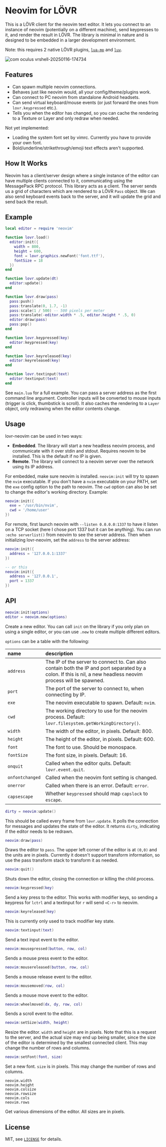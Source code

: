 Neovim for LÖVR
===

This is a LÖVR client for the neovim text editor.  It lets you connect to an instance of neovim
(potentially on a different machine), send keypresses to it, and render the result in LÖVR.  The
library is minimal in nature and is designed to be embedded in a larger development environment.

Note: this requires 2 native LÖVR plugins, [`lua-mp`](https://github.com/bjornbytes/lua-mp/tree/lovr) and
[`luv`](https://github.com/bjornbytes/luv/tree/lovr).

![com oculus vrshell-20250116-174734](https://github.com/user-attachments/assets/6d4d8d20-7bfb-4dbf-a47f-b842ee038599)

Features
---

- Can spawn multiple neovim connections.
- Behaves just like neovim would, all your config/theme/plugins work.
- Can connect to PC neovim from standalone Android headsets.
- Can send virtual keyboard/mouse events (or just forward the ones from `lovr.keypressed` etc.).
- Tells you when the editor has changed, so you can cache the rendering to a Texture or Layer and
  only redraw when needed.


Not yet implemented:

- Loading the system font set by vimrc.  Currently you have to provide your own font.
- Bold/underline/strikethrough/emoji text effects aren't supported.

How It Works
---

Neovim has a client/server design where a single instance of the editor can have multiple clients
connected to it, communicating using the MessagePack RPC protocol.  This library acts as a client.
The server sends us a grid of characters which are rendered to a LÖVR `Pass` object.  We can also
send keyboard events back to the server, and it will update the grid and send back the result.

Example
---

```lua
local editor = require 'neovim'

function lovr.load()
  editor:init({
    width = 800,
    height = 600,
    font = lovr.graphics.newFont('font.ttf'),
    fontSize = 18
  })
end

function lovr.update(dt)
  editor:update()
end

function lovr.draw(pass)
  pass:push()
  pass:translate(0, 1.7, -1)
  pass:scale(1 / 500) -- 500 pixels per meter
  pass:translate(-editor.width * .5, editor.height * .5, 0)
  editor:draw(pass)
  pass:pop()
end

function lovr.keypressed(key)
  editor:keypressed(key)
end

function lovr.keyreleased(key)
  editor:keyreleased(key)
end

function lovr.textinput(text)
  editor:textinput(text)
end
```

See `main.lua` for a full example.  You can pass a server address as the first command line
argument. Controller inputs will be converted to mouse inputs (trigger is click, thumbstick is
scroll).  It also caches the rendering to a `Layer` object, only redrawing when the editor contents
change.

Usage
---

lovr-neovim can be used in two ways:

- **Embedded**.  The library will start a new headless neovim process, and communicate with it over
  stdin and stdout.  Requires neovim to be installed.  This is the default if no IP is given.  
- **Remote**.  The library will connect to a neovim server over the network using its IP address.

For embedded, make sure neovim is installed.  `neovim:init` will try to spawn the `nvim` executable.
If you don't have a `nvim` executable on your PATH, set the `exe` config option to the path to
neovim.  The `cwd` option can also be set to change the editor's working directory.  Example:

```lua
neovim:init({
  exe = '/usr/bin/nvim',
  cwd = '/home/user'
})
```

For remote, first launch neovim with `--listen 0.0.0.0:1337` to have it listen on a TCP socket (here
I chose port 1337 but it can be anything).  You can run `:echo serverlist()` from neovim to see the
server address.  Then when initializing lovr-neovim, set the `address` to the server address:

```lua
neovim:init({
  address = '127.0.0.1:1337'
})

-- or this
neovim:init({
  address = '127.0.0.1',
  port = 1337
})
```

API
---

```lua
neovim:init(options)
editor = neovim.new(options)
```

Create a new editor.  You can call `init` on the library if you only plan on using a single editor,
or you can use `.new` to create multiple different editors.

`options` can be a table with the following:

name            | description
:---------------|:-----------
`address`       | The IP of the server to connect to.  Can also contain both the IP and port separated by a colon.  If this is nil, a new headless neovim process will be spawned.
`port`          | The port of the server to connect to, when connecting by IP.
`exe`           | The neovim executable to spawn.  Default: `nvim`.
`cwd`           | The working directory to use for the neovim process.  Default: `lovr.filesystem.getWorkingDirectory()`.
`width`         | The width of the editor, in pixels.  Default: 800.
`height`        | The height of the editor, in pixels.  Default: 600.
`font`          | The font to use.  Should be monospace.
`fontSize`      | The font size, in pixels.  Default: 16.
`onquit`        | Called when the editor quits.  Default: `lovr.event.quit`.
`onfontchanged` | Called when the neovim font setting is changed.
`onerror`       | Called when there is an error.  Default: `error`.
`capsescape`    | Whether `keypressed` should map `capslock` to `escape`.

```lua
dirty = neovim:update()
```

This should be called every frame from `lovr.update`.  It polls the connection for messages and
updates the state of the editor.  It returns `dirty`, indicating if the editor needs to be redrawn.

```lua
neovim:draw(pass)
```

Draws the editor to `pass`.  The upper left corner of the editor is at `(0,0)` and the units are in
pixels.  Currently it doesn't support transform information, so use the pass transform stack to
transform it as needed.

```lua
neovim:quit()
```

Shuts down the editor, closing the connection or killing the child process.

```lua
neovim:keypressed(key)
```

Send a key press to the editor.  This works with modifier keys, so sending a keypress for `lctrl`
and a textinput for `r` will send `<C-r>` to neovim.

```lua
neovim:keyreleased(key)
```

This is currently only used to track modifier key state.

```lua
neovim:textinput(text)
```

Send a text input event to the editor.

```lua
neovim:mousepressed(button, row, col)
```

Sends a mouse press event to the editor.

```lua
neovim:mousereleased(button, row, col)
```

Sends a mouse release event to the editor.

```lua
neovim:mousemoved(row, col)
```

Sends a mouse move event to the editor.

```lua
neovim:wheelmoved(dx, dy, row, col)
```

Sends a scroll event to the editor.

```lua
neovim:setSize(width, height)
```

Resize the editor.  `width` and `height` are in pixels.  Note that this is a request to the server,
and the actual size may end up being smaller, since the size of the editor is determined by the
smallest connected client.  This may change the number of rows and columns.

```lua
neovim:setFont(font, size)
```

Set a new font.  `size` is in pixels.  This may change the number of rows and columns.

    neovim.width
    neovim.height
    neovim.colsize
    neovim.rowsize
    neovim.cols
    neovim.rows

Get various dimensions of the editor.  All sizes are in pixels.

License
---

MIT, see [`LICENSE`](LICENSE) for details.
